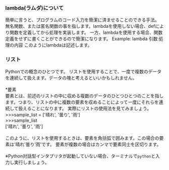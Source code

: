 ### lambda(ラムダ)について
簡単に言うと、プログラムのコード入力を簡潔に済ませることのできる手法。  無名関数、または匿名関数の事を指します。lambdaを使用しない場合、defにより関数を定義してから処理を実装します。  一方、lambdaを使用する場合、関数定義をせずに書くことができるので簡潔になります。  Example: lambda 引数:処理の内容  このようにlambdaは記述します。

### リスト
Pythonでの概念のひとつです。  リストを使用することで、一度で複数のデータを連続して扱えます。データの塊と考えるといいかもしれません。
<br />
<br />
*要素<br />
要素とは、前述のリストの中に収める複数のデータのひとつひとつのことを指します。つまり、リストの中に複数の要素を収めることによって一度にそれらを連続して扱えることになります。  実際にリストの使用法を見てみましょう。  >>>sample_list = ['晴れ', '曇り', '雨']  <br />>>>sample_list  <br />['晴れ', '曇り', '雨']
<br />
<br />
このように、リストを使用するときは、要素を角括弧で囲みます。この場合の要素は'晴れ'曇り'雨'です。  要素が複数の場合はカンマで要素同士を区切ります。
<br />
<br />
※Python対話型インタプリタが起動していない場合、ターミナルで`python`と入力し実行しましょう。
